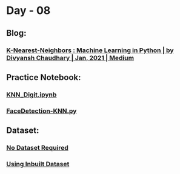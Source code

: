 # Day - 08
## Blog:
### [K-Nearest-Neighbors : Machine Learning in Python | by Divyansh Chaudhary | Jan, 2021 | Medium](https://divyansh7c.medium.com/k-nearest-neighbors-machine-learning-in-python-1c071986d260)
## Practice Notebook:
### [KNN_Digit.ipynb](https://github.com/itsDV7/Internity-Practice-Notebooks/blob/main/Day-08/KNN_Digit.ipynb)
### [FaceDetection-KNN.py](https://github.com/itsDV7/Internity-Practice-Notebooks/blob/main/Day-08/FaceDetection-KNN.py)
## Dataset:
### [No Dataset Required]()
### [Using Inbuilt Dataset]()
